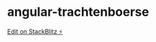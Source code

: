 # angular-trachtenboerse

[Edit on StackBlitz ⚡️](https://stackblitz.com/edit/angular-trachtenboerse)